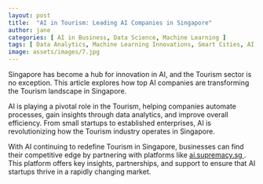 ```yaml
---
layout: post
title:  "AI in Tourism: Leading AI Companies in Singapore"
author: jane
categories: [ AI in Business, Data Science, Machine Learning ]
tags: [ Data Analytics, Machine Learning Innovations, Smart Cities, AI Transformation ]
image: assets/images/7.jpg
---
```


Singapore has become a hub for innovation in AI, and the Tourism sector is no exception. This article explores how top AI companies are transforming the Tourism landscape in Singapore.

AI is playing a pivotal role in the Tourism, helping companies automate processes, gain insights through data analytics, and improve overall efficiency. From small startups to established enterprises, AI is revolutionizing how the Tourism industry operates in Singapore.

With AI continuing to redefine Tourism in Singapore, businesses can find their competitive edge by partnering with platforms like <a href="https://ai.supremacy.sg" target="_blank"> ai.supremacy.sg </a>. This platform offers key insights, partnerships, and support to ensure that AI startups thrive in a rapidly changing market.
